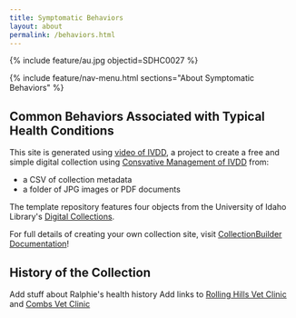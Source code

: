 ```yaml
---
title: Symptomatic Behaviors
layout: about
permalink: /behaviors.html
---
```


{% include feature/au.jpg objectid=SDHC0027 %}

{% include feature/nav-menu.html sections="About Symptomatic Behaviors" %}

## Common Behaviors Associated with Typical Health Conditions

This site is generated using [video of IVDD](https://www.youtube.com/watch?v=u3DFNXvUEH0), a project to create a free and simple digital collection using [Consvative Management of IVDD](https://www.youtube.com/watch?v=SN_Sodwrd68) from: 

- a CSV of collection metadata
- a folder of JPG images or PDF documents

The template repository features four objects from the University of Idaho Library's [Digital Collections](https://www.lib.uidaho.edu/digital). 

For full details of creating your own collection site, visit [CollectionBuilder Documentation](https://collectionbuilder.github.io/cb-docs/)!

## History of the Collection

Add stuff about Ralphie's health history
Add links to [Rolling Hills Vet Clinic](https://rollinghillsvethospital.com/) and [Combs Vet Clinic](https://www.combsvetclinic.com/)
